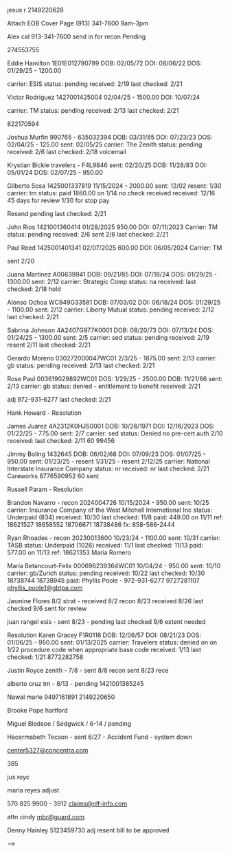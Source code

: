 jesus r
2149220628



Attach EOB
Cover Page
(913) 341-7600
9am-3pm

Alex cal
913-341-7600
send in for recon
Pending

<!-- HS -->
274553755

Eddie Hamilton
1E01E012790799
DOB: 02/05/72
DOI: 08/06/22
DOS: 01/29/25 - 1200.00
<!-- sent: 02/05/25 -->
carrier: ESIS
status: pending
received: 2/19
last checked: 2/21

Victor Rodriguez
1427001425004
02/04/25 - 1500.00
DOI: 10/07/24
<!-- sent: 02/05/25 -->
carrier: TM
status: pending
received: 2/13
last checked: 2/21

<!-- Braulio Gutierrez
4A2402HXSQL0001
DOB: 05/20/67
DOI: 02/16/24
DOS: 02/04/25 - 1950.00
carrier: Sedgwick
status: paid 1527.00 on 2/12
received: 2/10
last checked: 2/18 -->

<!-- HS End -->
822170594

Joshua Murfin
990765 - 635032394
DOB: 03/31/85
DOI: 07/23/23
DOS: 02/04/25 - 125.00
sent: 02/05/25
carrier: The Zenith
status: pending
received: 2/6
last checked: 2/18 voicemail

Krystian Bickle
travelers - F4L9846
sent: 02/20/25
DOB: 11/28/83
DOI: 05/01/24
DOS: 02/07/25 - 950.00
<!-- Status: paid 104.00 on 1/31 -->
<!-- Received: 1/25 -->
<!-- last checked: 2/7 -->

Gilberto Sosa
1425001337819
11/15/2024 - 2000.00
sent: 12/02
resent: 1/30
carrier: tm
status: paid 1860.00 on 1/14 no check received
received: 12/16
45 days for review
1/30 for stop pay
<!-- paid: 1860.00 on 1/15 -->
Resend pending
last checked: 2/21

John Rios
1421001360414
01/28/2025 950.00
DOI: 07/11/2023
Carrier: TM
status: pending
received: 2/6
sent 2/6
last checked: 2/21

Paul Reed
1425001401341
02/07/2025 600.00
DOI: 06/05/2024
Carrier: TM
<!-- status: pending -->
<!-- received: 2/6 -->
sent 2/20
<!-- last checked: 2/14 -->

Juana Martinez
A00639941
DOB: 09/21/85
DOI: 07/18/24
DOS: 01/29/25 - 1300.00
sent: 2/12
carrier: Strategic Comp
status: na
received:
last checked: 2/18 hold

Alonso Ochoa
WC949G33581
DOB: 07/03/02
DOI: 06/18/24
DOS: 01/29/25 - 1100.00
sent: 2/12
carrier: Liberty Mutual
status: pending
received: 2/12
last checked: 2/21

Sabrina Johnson
4A2407G977K0001
DOB: 08/20/73
DOI: 07/13/24
DOS: 01/24/25 - 1300.00
sent: 2/5
carrier: sed
status: pending
received: 2/19
resent 2/11
last checked: 2/21

Gerardo Moreno
030272000047WC01
2/3/25 - 1875.00
sent: 2/13
carrier: gb
status: pending
received: 2/13
last checked: 2/21

Rose Paul
003619029892WC01
DOS: 1/29/25 - 2500.00
DOB: 11/21/66
sent: 2/13
carrier: gb
status: denied - entitlement to benefit
received: 2/21

adj 972-931-6277
last checked: 2/21





Hank Howard - Resolution

James Juarez
4A2312K0HJS0001
DOB: 10/28/1971
DOI: 12/16/2023
DOS: 01/22/25 - 775.00
sent: 2/7
carrier: sed
status: Denied no pre-cert auth 2/10
received:
last checked: 2/11
60
99456

Jimmy Boling
1432645
DOB: 06/02/68
DOI: 07/09/23
DOS: 01/07/25 - 950.00
sent: 01/23/25 - resent 1/31/25 - resent 2/12/25
carrier: National Interstate Insurance Company
status: nr
received: nr
last checked: 2/21
Careworks  8776590952
60 sent

Russell Param - Resolution

Brandon Navarro - recon
2024004726
10/15/2024 - 950.00
sent: 10/25
carrier: Insurance Company of the West
Mitchell International Inc
status: Underpaid (834)
received: 10/30
last checked: 11/8
paid: 449.00 on 11/11
ref: 18621527 18658552 18706671 18738486
fx: 858-586-2444

Ryan Rhoades - recon
20230013600
10/23/24 - 1100.00
sent: 10/31
carrier: TASB
status: Underpaid (1026)
received: 11/1
last checked: 11/13
paid: 577.00 on 11/13
ref: 18621353
Maria Romero

Maria Betancourt-Felix
000696239364WC01
10/04/24 - 950.00
sent: 10/10
carrier: gb/Zurich
status: pending
received: 10/22
last checked: 10/30
18738744 18738945
paid:
Phyllis Poole - 972-931-6277
9727281107
phyllis_poole1@gbtpa.com

Jasmine Flores 8/2 strat - received 8/2 recon 8/23 received 8/26 last checked 9/6 sent for review

juan rangel esis - sent 8/23 - pending last checked 9/6
extent needed

Resolution
Karen Gracey
F1R0116
DOB: 12/06/57
DOI: 08/21/23
DOS: 01/06/25 - 950.00
sent: 01/13/2025
carrier: Travelers
status: denied on on 1/22
procedure code when appropriate base code
received: 1/13
last checked: 1/21
8772282758


<!--
Michelle Roemer
WC3976915
DOB: 11/02/71
DOI: 05/12/23
DOS: 01/08/25 - 2350.00
sent: 01/30/25
carrier: State Office of Risk Management
status: paid 2191.00
received: 2/10
last checked: 2/18

Angela Ramirez
1527.00

 Kendrell Mills
1428001366847
01/06/2025 - 2000.00
sent: 01/21/2025
carrier: tm
status: paid 1793.00 on 2/14
received: 1/22
last checked: 2/14

 Ella Payne
20240000789
DOB: 05/22/57
DOI: 01/16/24
DOS: 01/17/25 - 1800.00
sent: 02/03/25
carrier: TASB Risk Management Fund
status: paid 1704.00 on 2/10
received: 2/4

last checked: 2/11

 Raymond Pipkin
4A231030QBX001 sed/genex
sent 01/16/25
DOS 01/16/25 - 2350.00
DOB 10/16/63
r 01/24/25
1726.00 paid on 1/30
last checked: 2/11

 grady briggs
01/15/25 - 1200.00
claim #: 9706795
carrier: lloyd
sent: paid 1200.00 on 2/4
status: pending
received: 1/29
last checked: 1/31

 Liz Tome Garcia
WC949-G21389 - LM
01/10/25 - 1950.00
doi 3/25/24
status: paid 1950.00 on 2/6
received: 1/15
last checked: 2/7

 John Boyd
Broadspire/Indemnity
190426095-001
DOB: 07/09/69
DOI: 08/30/24
12/05/24 1950.00
status: pending
received: 10/31
last checked: 11/18
???


 Christopher Alvord
000000327312
BERKLEY MEDICAL MNGMT SOLUTIONS
11/06/2024 - 1200.00
Not on file
 status: pending
received: 09/30
last checked: 11/13
paid: 834.00 on 10/29

 Sergio Riojas
1425001376987
tm
10/23/2024 - 1200.00
status: pending
received: 10/31
last checked: 1/17
paid: 834.00 on 10/31

 andrea ferrell - as&g claims.... dr smith voice
leticia hernandez - tristar
broadspire no bill - get fax and resend

 Krystian Bickle
travelers - F4L9846
sent: 1/28/25
DOB: 11/28/83
DOI: 07/22/24
DOS: 01/22/25 - 125.00
Status: paid 104.00 on 1/31
Received: 1/25
last checked: 2/7

 Curt Collins
002307411408
12/30/2024 - 1100.00
DOB: 3/17/1987
sent: 1/16
carrier: sed
status: paid 1026.00 on 2/7
received: 1/20
last checked: 1/31
8664357654 7169479
kendyl.gilreath@sedgwick.com

 John Rios
TM - 1421001360414
01/07/2025
DOI: 07/11/2023
status: paid 100.00 on 1/31
received: 1/7
last checked: 2/3

 Hannah Zipser
002408401951
DOS: 01/08/25 - 600.00
DOB: 6/19/1996
sent: 01/22/2025
carrier: Sedgwick
status: paid 465.00 on 1/31
received: 1/29
last checked: 1/31

 Marisa Giglio
4A2405DHMB90001
DOS: 01/08/25 - 950.00
DOB: 6/7/1994
doi 5/11/24
sent: 01/23/2025
carrier: Sedgwick
status: paid 863.00 on 1/29
received: 1/24
last checked: 1/31

 Jackie Martin
Travelers - F5S6455
DOB: 11/07/64
DOI: 07/22/24
DOS: 12/17/24 - 600.00
Status: paid 600.00 on 1/24
Received: 1/13
last checked: 1/31
Sent: 1/2/25

 Jose Salinas
1428001390472
12/11/2024 - 700.00
carrier: tm
status: paid - 642.00 on 1/28
received: 12/31
last checked: 1/31

 Austin Orange
1426001405500
12/03/2024 - 700.00
carrier: tm
received: 12/20
last checked: 1/21
paid: 642.00 on 1/20

 Orthesia Allen
4A23087HNSX0001
11/13/2024 - 775.00
sent: 12/05
carrier: sed
status: denied
received: 12/09
last checked: 1/21
denied 12/10 - absense of preauth
paid: ~680.00
Norma Sepeda
501-716-9488


Edgar Sanchez
1E01E015533704
11/20/2024 - 950.00
sent: 12/02
carrier: ESIS
status: pending
received: 12/12
last checked: 1/21
paid: 950.00 on 1/15/25


Francisco Formoso
F5S6333
12/18/2024 - 950.00
sent: 01/07/2025
carrier: Travelers
last checked: 1/17
paid: 834.00 on 1/10



 Mark Barton
1428001294766
11/12/2024 - 950.00
sent: 12/05
carrier: tm
last checked: 12/27
paid: 1540.00 on 12/31

 Andrea Ferrell
AS & G
ASGX560X3822X1
ASGX560-3822-1
12/05/24 1200.00
1200.00 on 12/20/24

 Maria Reyes - berkshire hathaway
V9WC465653001
DOB: 07/20/68
DOI: 01/22/24
DOS: 12/16/24 - 1725.00
received: 1/2
last checked: 1/13
pending
underpaid
paid 1155 on 1/6

 Larry johnson
GB - 011260160249WC01
12/12/24 - 1300.00
received: 12/30
1/2
Paid 1091.00 on 12/30

 Erik Carruyo
GB - 019039000016WC01
DOB: 08/29/84
DOI: 04/24/24
DOS: 12/18/24 - 950.00
Sent: 1/2/25
Received: 1/3
Paid: 950.00 on 1/7

 Taccara Lowery
GB - 014975000301WC01
11/13/2024 - 775.00
sent: 12/05
carrier: gb
status: pending
received: 12/06
last checked: 12/19
paid: 1551.00 on 11/12

 Scott York
4A23027ZL5Q0001
DOI: 02/06/23
09/18/2024 - 1875.00
sent: 11/18
carrier: sed
received: 11/22
last checked: 1/2
Paid: 1668.00 by 1/3
512-427-2369
Meyoshia Ferguson

 Jacqueline McCowan
GB - 040310000134WC01
12/03/24 - 950.00
received: 12/19
Paid on 950.00 on 1/1

 Teresa Walvoord - Zurich
2840352647
DOI 10/11/23
DOS 12/12/24
950.00
Paid: 950.00 on 1/1/25

 Chad Patterson
949G19347
10/24/24 - 2000.00
DOI: 02/21/24
sent: 11/26
carrier: LM
status: paid
received: 11/26
last checked: 12/19
paid: 2000.00 on 12/17

 Julieta Esparza
1428001294766
11/12/2024 - 1725.00
sent: 12/02
carrier: tm
status: pending
received: 1/2
last checked: 12/27
In system
 paid: 1575.00 on 11/12

 Jose Espinoza
1423001395282
11/15/2024 - 1100.00
sent: 11/29
carrier: tm
status: pending
received: 12/02
last checked: 1/2
In system
 paid: 1026.00 on 11/12

 Moreno

 Leticia Hernandez
241131230
11/16/2024 - 950.00
sent: 12/3
carrier: TriStar
status: pending
received: 11/26
last checked: 12/09
paid: 1551.00 on 11/12
cas_provider_relations@cas-services.com

 Elvia Garcia
CMCA24130311
11/15/2024 - 950.00
sent: 11/18
carrier: cas
status: pending
received: 11/26
last checked: 12/06
cas_provider_relations@cas-services.com
paid: 1551.00 on 11/12

 Juan Rangel
1E01E015851934
11/16/2024 - 700.00
sent: 11/29
carrier: ESIS
status: paid
received: 12/04
last checked: 12/19
paid: 700.00 on 12/18
eb021046

 Gerardo Moreno
030272000047WC01
11/15/2024 - 775.00
sent: 12/12
carrier: gb
status: paid
received: 12/12
last checked: 12/19
paid: 775.00 on 12/16

 Terry Zimmerman
WC202457
11/21/2024 - 1100.00
sent: 12/06
carrier: tmlirp
status: paid
received: 12/13
last checked: 12/16
paid: 1026.00 on 12/13

 Brent Foxworth
1E01E016621120
11/22/2024 - 950.00
sent: 11/25
carrier: ESIS
status: paid
received: 11/28
last checked: 12/16
paid: 749.00 on 12/5

 Broderick Berry
2201042719
tristar/imo
10/30/2024 - 1400.00
status: underpaid
received: 09/30
last checked: 11/13
paid: 577.00

 Donald Bunch
030183000003WC01
11/14/2024 - 1650.00
sent: 11/25
carrier: gb
status: paid
received: 11/25
last checked: 12/03
paid: 1650.00 on 11/26

 Alice Wienke
WC183268
10/30/24 - 950.00
sent: 11/14
carrier: tmlirp
status: pending
received:
last checked: 12/03
paid: 834.00 on 12/02

 Melvinna Lee
4A23125N6T40001
10/31/24 - 700.00
sent: 11/19
carrier: sed
status: paid
received: 11/24
last checked: 12/03
paid: 642.00 11/26

 Alfredo Gudino
1E01E01440164X
10/30/24 - 950.00
sent: 10/31
carrier: ESIS
status: paid
received: 11/20
last checked: 12/03
paid: 950.00 on 11/26

 Ryan Rhoades
20230013600
10/23/24 - 1100.00
sent: 10/31
carrier: TASB
status: Underpaid (1026)
received: 11/1
last checked: 11/13
paid: 577.00 on 11/13
ref: 18621353
Maria Romero
151 211 1111

 Brandon Navarro
2024004726
10/15/2024 - 950.00
sent: 10/25
carrier: Insurance Company of the West
Mitchell International Inc
status: Underpaid (834)
received: 10/30
last checked: 11/8
paid: 449.00 on 11/11
ref: 18621527 18658552 18706671 18738486
fx: 858-586-2444
Mark as a recon - letter - bill - original eob

 Thelma Behee
001064052243WC01
10/10/2024 - 700.00
sent: 10/29
carrier: gb
status: pending
received: 10/30
last checked: 11/13
paid:
ref: 18621923 18659035

 Hector Rodela
F2M0490
10/15/2024 - 950.00
sent: 10/24
carrier: Travelers
status: pending
received: 10/24
last checked: 10/30
paid:

 Cheryl Knox
005211011039WC01
09/26/24 - 700.00
sent: 10/10
carrier: gb
status: pending
received: 10/11
last checked: 10/30
paid:

 Jose Salinas
1428001390472
10/07/2024 - 950.00
sent: 10/21
carrier: tm
status: pending
received: nr
last checked: 10/29
paid:



 Ariel Watts trav 9/16/24 pending
last checked 09/26/24
carrier: tm
status: pending
received: 9/16
last checked: 10/4
paid: 1016

 Joshua Hayter
WC949G21997
9/27 - 1950.00
sent: 10/03
carrier: LM
status: paid
received: 10/8
last checked: 11/13
paid: 1488.16 - 11/19

 Jason Gentry
4A2308GPGP60001
11/11/2024 - 125.00
sent: 11/12
carrier: sed
status: paid
received: 11/13
last checked: 11/18
paid: 100.00 on 11/18

 Lucia Sepuvelda
4A2304MRKBT0001
10/08/2024 - 1725.00
sent: 10/28
carrier: sed
status: paid
received: 10/30
last checked: 11/13
paid: 1551.00 on 11/12

 Chad Patterson
949G19347
10/11/24 - 125.00
sent: 10/11
carrier: LM
status: paid
received: 10/11
last checked: 11/08
paid: 125.00 on 11/01

 Melvin Ross
4A240741ZYQ0001
10/18/24 - 600.00
sent: 10/28
carrier: sed
status: paid
received: 10/30
last checked: 11/8
paid: 449.00 on 11/4

 Jason Oldacker
WC204308
10/02/2024 - 1025.00
sent: 10/28
carrier: TMLIRP
status: paid
received:
last checked: 11/8
paid: 950.00 on 11/7

 Donald Mayfield
20230005246
10/14/24 - 2000.00
sent: 10/31
carrier: TASB
status: paid
received: 10/31
last checked: 11/8
paid: 2000.00 on 11/8

 Brent Foxworth
1E01E016621120
10/04/24 - 1400.00
sent: 10/29
carrier: ESIS
status: paid
received: 10/30
last checked: 10/29
paid: 1284.00 on 11/8

 Cynthia Valle
20240013521
10/21/2024 - 125.00
sent: 10/22
carrier: TASB
status: pending
received: 10/24
last checked: 10/30
paid: 100.00 0n 10/29
ref: 18541380

 Juan Barrios
20240013521
10/08/2024 - 950.00
sent: 10/19
carrier: sed
status: pending
received: 10/19
last checked: 10/30
paid: 834.00 on 10/29

 Alan Reza
2230663240
10/15/2024 - 1100.00
sent: 10/21
carrier: Zurich
status: pending
received: 10/21
last checked: 10/30
paid: 1049.00 on 10/25

 Travis Gilder
4A2309KJWNR0001
10/18/24 - 600.00
sent: 10/10
carrier: sed
status: pending
received: 10/23
last checked: 10/29
paid: 449.00 on 10/29

 Melvin Ross NS
4A240741ZYQ0001
10/11/24 - 125.00
sent: 10/11
carrier: sed
status:
received: 10/14
last checked: 10/29
paid: 100.00 on 10/17

 Raven Gant
24DFWEC2730001
sent:
carrier: sed
status: pending
received: 10/09
last checked: 10/29
paid: 1476.00 on 10/16

 jesus rob 1003
VI0000146318
09/24/24
1650.00
sent: 10/03
carrier: sed
status: pending
received: 10/03 - 10/16
last checked: 10/24
paid: 1476.00 10/22

 jesus rob 1003
VI0000146318
09/24/24
1650.00
sent: 10/03
carrier: sed
status: pending
received: 10/03 - 10/16
last checked: 10/24
paid: 1476.00 10/22

 Melvinna Lee
4A2406TSV590001
09/26/24 - 950.00
sent: 10/10
carrier: sed
status: paid
received: 10/11
last checked: 10/18
paid: 834 10/16

 Jose Flores 9/12 tm
1425001368230
08/27/24
last checked 09/26/24
carrier: tm
status: paid
received: 9/12
last checked: 10/18
paid: 10/14 1026.00

 Eufracio Hernandez tm - 8/7 - recon 9/12 nr
1425001373432
07/18/24
carrier: tm
sent: 9/12
status: pending
received: 9/12
last checked: 9/26
paid: 10/14 642.00


 Edward Daniels - Gallagher Bassett  - 7/7 - 7/17 - $449 - (972) 728-3564 receiving 8/3 denied/ 8/26 denied already
07/18/24
status: paid
received: 9/17
last checked: 10/4
paid: 385 on 9/26

 Adonica Williams 9/16 Medata Hanover pending
7 - 10 days 10/3
Ref #: 433797
carrier: tm
status: pending
received: 9/12
last checked: 10/4
paid: 2118

 Sabrina Johnson
4A2407G977K0001
09/25/24 - 600.00
sent: 10/8
carrier: sed
status: pending
received: 10/9
last checked: 10/18
paid: 10/15 449.00

 maria espinoza 9/13 travelers
last checked 09/26/24
carrier: tm
status: pending
received: 9/13
last checked: 10/14
paid: 834.00 on 10/12

 Yordy Catano
4A2406TSV590001
sent:
carrier: sed
status:
received: 10/4
last checked: 10/10
paid: 449 on 10/11

 Kahalli Cormier
09/12/24 1400
claim #: 221042636
carrier: imo/tristar risk
sent:
status: paid
received:
last checked: 10/14
paid: 1026 on 10/2

 dennis moore 0930
009522000417WC01
sent: 9/30
carrier: gb
status: pending
received: 10/1
last checked: 10/8
paid: 834 0n 10/4

james harsb 0930
002406407559
sent: 9/30
carrier: sed
status: paid
received: 10/2
last checked: 10/8
paid: 834 on 10/7

 grady briggs
claim #: 9706795
carrier: lloyd
sent:
status: pending
received: 9/23
last checked: 10/8
paid: 2250 on 10/4

-->
Justin Royce zenith - 7/8 - sent 8/8 recon sent 8/23 rece


alberto cruz tm - 8/13 - pending
1421001385245

<!-- Cullen Riddle 7/31 tm - 8/1 pending
1427001347064

<!-- Tomas Cortinas 8/1 normandy received 8/1 pending -->

Nawal
marle
9497161891
2149220650

<!-- Alice wienke - denied - resubmitted on adjusters end
Metropolitan Area EMS Authority (877) 478-5031 Ext. 3414  -->


<!-- Hank Howard - sent 7/24 - Biberk - nr adj resent through site 8/9 - 8/17 - pending -->

<!-- Joshua Usher - Underpaid -->

<!-- Deniven B - Sent 5/15 - PMA -->
<!-- Jetteah L - Sent 5/28 - Travelers/cbcs claims - bill not received/no case found/injury reported -->
<!-- Wesley Jennings - sent 5/29 cas -->
<!-- Joanna H - sent 5/31 zur -->

<!-- Annisia Nelson / ek health / 6-18 / not received adju -->
<!-- Jason Oldaker / tmlirp / 6-17 / not received adju email -->


<!-- Victor Ford / texas mutual / 6-17 / pending -->


Brooke Pope hartford
<!-- Lilia Campos cas / message left -->
Miguel Bledsoe / Sedgwick / 6-14 / pending
<!-- Gene Baxter / Sunz Insurance Company / sent 6/28 -->

<!-- Jirachai Martin / liberty mutual / 6-17 / pending -->
<!-- Austin Barnes - gb - 6/24 - pending -->

Hacermabeth Tecson - sent 6/27 - Accident Fund - system down


center5327@concentra.com

385


jus royc


maria reyes
adjust

570 825 9900 - 3912
claims@nlf-info.com

attn cindy
mbr@guard.com

Denny Hainley
5123459730 adj resent bill to be approved

<!-- Juan Barrios - sent 7/3 - Sedgwick - received 7/4 - pending adj linda 9727154264 pending
48488040 -->

<!-- T Barrells cas received 8/6 pending -->

<!-- Jose Reyes sed - 202401030139885 - 7/10 - call adj 1476.00 8/9
Alfredo Gonzalez sed 202307270135177 - 7/10 - call adj 08/08 834.00 8/9
call supervisor
9723726122
2149220618
4696241018
9723726189
2149220600

courtney thomas
2149220635 -->

<!-- Terry Zimmerman - sent 7/5 - TMLIRP - denied eob requested -->
<!-- Hacermabeth - received 7/11 - pending
Jessica Boucher
5178974962 -->



<!-- Dustin Green accid down - mbr@accidentfund.com - resent - pending  received 7/16 7/29
Sandra Rice
9728342060 -->

<!-- Hector Rodela - sent 7/15 - Travelers - resent -->






<!-- Nancy Cardona - sent 7/2 - PMA - Conduent - received 7/4 - pending
Julieta Esparza - sent 7/9 - tm beryl 7/9 - pending
2149220600
9727154202 -->

<!-- Carlos Leon - zurich - pending
2148661475 500 on 7/3 + 334 on 8/3
check on cleared -->

<!-- christine rueda 9/13 travelers paid on 9/20 - 834 -->

<!-- hs Danny cruz summit - 8/1 pending - denied no compens - claim closed or settled - 9/5 recon
1400 - on 9-26
1326870083
zelis
877-738-8070
bill id su1-01tx-101357 -->

<!-- hs de la rosa esis 8/7 - pending (8/29) 8/19 - Tiffany Dyson 2147217979 - 5 bc027550
09/12/24 1400
claim #: 1E01E014954092
carrier: esis
sent: 8/7
status: pending
received: 8/19
last checked: 8/29
paid: 9/11 1200  -->

<!-- rosalva
claim #: A00602551
carrier: strategic comp
sent:
status: pending
received: 9/18
last checked: 10/2
paid: 10/1 1412 3002738905 -->

<!-- rosalva adjuster
2118
834
642
642 -->

<!-- Thelma B -  Sent 9/5 - GB - 9/5 - paid on 9/11 834 -->
<!-- Robinson Castillo - sedgwick / sent 9-5 paid 1540 on 9/11
002401401903 -->
<!-- marco guerra 9/12 sed 9/17 834 -->
<!-- hs Johnathan Cartwright tm sent 8/15 - rec 8/19 pending last checked 9/16
1424001377166
081524
274553755
paid 834 -->
<!-- Marlene Gray ccmsi
23D68K605465
7132687816
<!-- fx 2174777417 -->
<!-- 07/16/62
sent 8/8 nr
09/13/24 $1091
check #: 545530863
doc #: 117373 --> -->
<!-- Frances Garza - sent 7/19 - 7/22 - 7/22- full-  Gallagher Bassett - paid 8/27 full
Alexis Valera - sent 7/19 - Sed - 7/24 denied - exceeds recommended amount - paid 9/5 $950 -->
<!-- veronica ubom sorm received 8/6 pending call back in 30 -->
<!-- Thomas cargill - underpaid - recon 5/29 - 6/14 - paid 6/18 500 -->
<!-- Heidi McDowell - reissue check - cleared 7/31/24 -->
<!-- Latonya Shepard - check second date - paid 1000 - cleared -->
<!-- Frances Garza - sent 7/19 - 7/22 - 7/22- full-  Gallagher Bassett -->
<!-- Donald Bunch  Gallagher Bassett - 7/13 - 7/15 - full -->
<!-- Joel Garza 7/31 sed 8/5 - denied charges not covered - recon 8/15 - 834 -->
<!-- carlos leon differe -->
<!-- Gerardo Moreno 7/31 gb - 8/1 - pd 1800 -->
<!-- Lettie Lopez / Sedgwick / full -->
<!-- Maria Reyes / biberk / 6-20 / full 7-11 -->
<!-- Jason Gentry - sent 7/2 - Sedgwick - received 7/2 - pending -->
<!-- Robinson Castillo - reconsideration / sedgwick / 6-17 / pending -->
<!-- Juan Monnarrez - sent 5/27 lm - 6/2 6/4 500 -->
<!-- Nemencio Garcia / Sedgwick / 6-13/ 850 / 6-20 -->
<!-- Farren Lewis - Sent 5/23 - Travelers - 5/22 - 6/1 - 800 -->
<!-- Pamela P - Sent 5/15 - Sedgwick - 5/19 - 5/21 - 800 -->
<!-- Leif D - Sent 5/13 - Creative Risk Fund -->
<!-- Gay G - Sent 5/9 - Sed 002401405612 - 5/10 - 5/15 - 650 -->
<!-- Timothy S - sent 5/27 sed - 5/29 - 6/4 - 1150 -->
<!-- Jennifer R - Sent 5/28 - Sedgwick - 5/29 - 6/3 - 850 -->
<!-- Lauren B - Sent 5/16 - Edwards Risk Management - 5/16 - 6/15 - 650 -->
<!-- Alice Wienke - Sent 5/6 - Metropolitan Area EMS Authority (877) 478-5031 Ext. 3414 can not report claims older than 25 days old tmlirp.org - 6/7 - 350 -->
<!-- Fernando Fuente / Liberty Mutual / 6-7 / 850  -->
<!-- Reginald A - 5/23 - LM - Judy Warner 7158706723/ supervisor 8003000110certified to give IR - 900 - 6/7 -->

